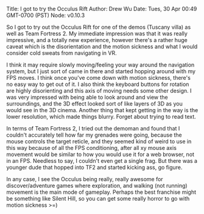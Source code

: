 Title: I got to try the Occulus Rift
Author: Drew Wu
Date: Tues, 30 Apr 00:49 GMT-0700 (PST)
Node: v0.10.3

So I got to try out the Occulus Rift for one of the demos (Tuscany villa) as well as Team Fortress 2. 
My immediate impression was that it was really impressive, and a totally new experience, however there's a rather huge caveat which is the disorientation and the motion sickness
and what I would consider cold sweats from navigating in VR.

I think it may require slowly moving/feeling your way around the navigation system, but I just sort of came in there and started hopping around
with my FPS moves. I think once you've come down with motion sickness, there's no easy way to get out of it. I also think the keyboard buttons
for rotation are highly disorienting and this axis of moving needs some other design. I was very impressed with being able to look around and 
view the surroundings, and the 3D effect looked sort of like layers of 3D as you would see in the 3D cinema. Another thing that kept getting 
in the way is the lower resolution, which made things blurry. Forget about trying to read text.

In terms of Team Fortress 2, I tried out the demoman and found that I couldn't accurately tell how far my grenades were going, because the 
mouse controls the target reticle, and they seemed kind of weird to use in this way because of all the FPS conditioning, after all xy mouse 
axis movement would be similar to how you would use it for a web browser, not in an FPS. Needless to say, I couldn't even get a single frag. But
there was a younger dude that hopped into TF2 and started kicking ass, go figure.

In any case, I see the Occulus being really, really awesome for discover/adventure games where exploration, and walking (not running) movement 
is the main mode of gameplay. Perhaps the best franchise might be something like Silent Hill, so you can get some really horror to go with 
motion sickness >=) 
